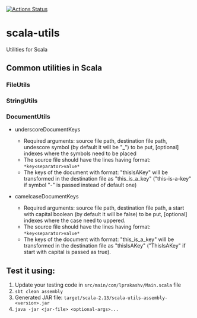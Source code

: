 [![Actions Status](https://xxx.execute-api.us-west-2.amazonaws.com/production/badge/lprakashv/scala-utils)](https://xxx.execute-api.us-west-2.amazonaws.com/production/results/lprakashv/scala-utils)

# scala-utils
Utilities for Scala

## Common utilities in Scala
### FileUtils

### StringUtils

### DocumentUtils
* underscoreDocumentKeys
  - Required arguments: source file path, destination file path, undescore symbol (by default it will be "_") to be put, [optional] indexes where the symbols need to be placed
  - The source file should have the lines having format: `*key<separator>value*`
  - The keys of the document with format: "thisIsAKey" will be transformed in the destination file as "this_is_a_key" ("this-is-a-key" if symbol "-" is passed instead of default one)

* camelcaseDocumentKeys
  - Required arguments: source file path, destination file path, a start with capital boolean (by default it will be false) to be put, [optional] indexes where the case need to uppered.
  - The source file should have the lines having format: `*key<separator>value*`
  - The keys of the document with format: "this_is_a_key" will be transformed in the destination file as "thisIsAKey" ("ThisIsAKey" if start with capital is passed as true).

## Test it using:
1. Update your testing code in `src/main/com/lprakashv/Main.scala` file
2. `sbt clean assembly`
3. Generated JAR file: `target/scala-2.13/scala-utils-assembly-<version>.jar`
4. `java -jar <jar-file> <optional-args>...`
